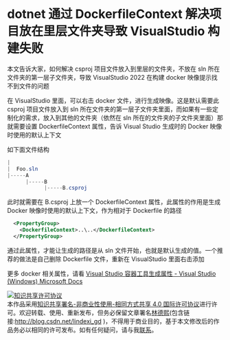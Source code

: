 # dotnet 通过 DockerfileContext 解决项目放在里层文件夹导致 VisualStudio 构建失败

本文告诉大家，如何解决 csproj 项目文件放入到里层的文件夹，不放在 sln 所在文件夹的第一层子文件夹，导致 VisualStudio 2022 在构建 docker 映像提示找不到文件的问题

<!--more-->
<!-- CreateTime:2021/12/9 20:26:04 -->

<!-- 发布 -->

在 VisualStudio 里面，可以右击 docker 文件，进行生成映像。这是默认需要此 csproj 项目文件放入到 sln 所在文件夹的第一层子文件夹里面，而如果有一些定制化的需求，放入到其他的文件夹（依然在 sln 所在的文件夹的子文件夹里面）那就需要设置 DockerfileContext 属性，告诉 Visual Studio 生成时的 Docker 映像时使用的默认上下文

如下面文件结构

```csharp
|
|  Foo.sln
|-----A
      |-----B
            |-----B.csproj
```

此时就需要在 B.csproj 上放一个 DockerfileContext 属性，此属性的作用是生成 Docker 映像时使用的默认上下文，作为相对于 Dockerfile 的路径

```xml
  <PropertyGroup>
    <DockerfileContext>..\..</DockerfileContext>
  </PropertyGroup>
```

通过此属性，才能让生成的路径是从 sln 文件开始，也就是默认生成的值。一个推荐的做法是自己删除 Dockerfile 文件，重新在 VisualStudio 里面右击添加

更多 docker 相关属性，请看 [Visual Studio 容器工具生成属性 - Visual Studio (Windows) Microsoft Docs](https://docs.microsoft.com/zh-cn/visualstudio/containers/container-msbuild-properties?view=vs-2022&WT.mc_id=WD-MVP-5003260 )

<a rel="license" href="http://creativecommons.org/licenses/by-nc-sa/4.0/"><img alt="知识共享许可协议" style="border-width:0" src="https://licensebuttons.net/l/by-nc-sa/4.0/88x31.png" /></a><br />本作品采用<a rel="license" href="http://creativecommons.org/licenses/by-nc-sa/4.0/">知识共享署名-非商业性使用-相同方式共享 4.0 国际许可协议</a>进行许可。欢迎转载、使用、重新发布，但务必保留文章署名[林德熙](http://blog.csdn.net/lindexi_gd)(包含链接:http://blog.csdn.net/lindexi_gd )，不得用于商业目的，基于本文修改后的作品务必以相同的许可发布。如有任何疑问，请与我[联系](mailto:lindexi_gd@163.com)。
